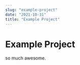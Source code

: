 ```yaml
---
slug: "example-project"
date: "2021-10-31"
title: "Example Project"
---
```


# Example Project

so much awesome.
